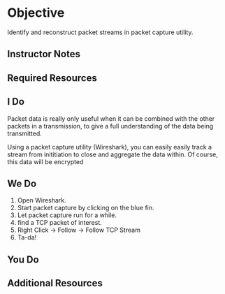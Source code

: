 # Objective
Identify and reconstruct packet streams in packet capture utility.

## Instructor Notes

## Required Resources

## I Do
Packet data is really only useful when it can be combined with the other packets in a transmission, to give a full understanding of the data being transmitted. 

Using a packet capture utility (Wireshark), you can easily easily track a stream from inititiation to close and aggregate the data within. Of course, this data will be encrypted

## We Do

1. Open Wireshark.
2. Start packet capture by clicking on the blue fin. 
3. Let packet capture run for a while. 
4. find a TCP packet of interest. 
5. Right Click -> Follow -> Follow TCP Stream
6. Ta-da!

## You Do

## Additional Resources

<!--stackedit_data:
eyJoaXN0b3J5IjpbLTEwNjUzMDA1ODMsLTE0NzA1MjgyNTcsLT
EzMDIzODEyOTddfQ==
-->